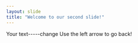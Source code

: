 ```yaml
---
layout: slide
title: "Welcome to our second slide!"
---
```

Your text-----change
Use the left arrow to go back!
